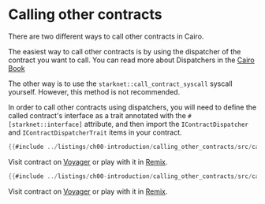 # Calling other contracts

There are two different ways to call other contracts in Cairo.

The easiest way to call other contracts is by using the dispatcher of the contract you want to call.
You can read more about Dispatchers in the [Cairo Book](https://cairo-book.github.io/ch99-02-02-contract-dispatcher-library-dispatcher-and-system-calls.html#contract-dispatcher)

The other way is to use the `starknet::call_contract_syscall` syscall yourself. However, this method is not recommended.

In order to call other contracts using dispatchers, you will need to define the called contract's interface as a trait annotated with the `#[starknet::interface]` attribute, and then import the `IContractDispatcher` and `IContractDispatcherTrait` items in your contract.

```rust
{{#include ../listings/ch00-introduction/calling_other_contracts/src/callee.cairo}}
```
Visit contract on [Voyager](https://goerli.voyager.online/contract/0x015c3Bb6D0DE26b64FEAF9A8f4655CfADb5c128bF4510398972704ee12775DB1) or play with it in [Remix](https://remix.ethereum.org/?#activate=Starknet-cairo1-compiler&url=https://github.com/NethermindEth/StarknetByExample/blob/main/listings/ch00-introduction/calling_other_contracts/src/callee.cairo).

```rust
{{#include ../listings/ch00-introduction/calling_other_contracts/src/caller.cairo}}
```
Visit contract on [Voyager](https://goerli.voyager.online/contract/0x05fa8aF796343d2f22c53C17149386b67B7AC4aB52D9e308Aa507C185aA44778) or play with it in [Remix](https://remix.ethereum.org/?#activate=Starknet-cairo1-compiler&url=https://github.com/NethermindEth/StarknetByExample/blob/main/listings/ch00-introduction/calling_other_contracts/src/caller.cairo).